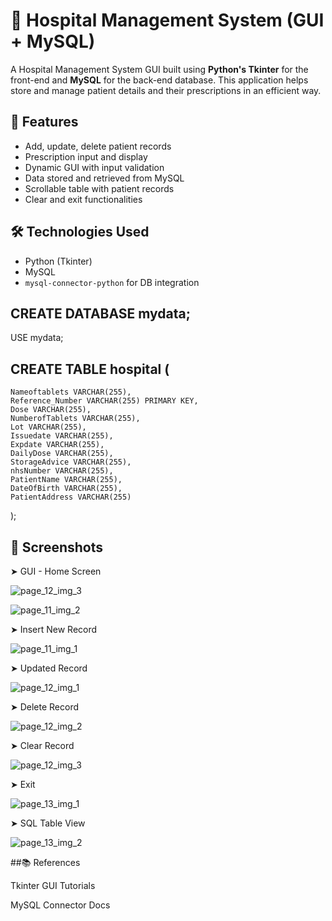 # 🏥 Hospital Management System (GUI + MySQL)

A Hospital Management System GUI built using **Python's Tkinter** for the front-end and **MySQL** for the back-end database. This application helps store and manage patient details and their prescriptions in an efficient way.

## 📌 Features

- Add, update, delete patient records
- Prescription input and display
- Dynamic GUI with input validation
- Data stored and retrieved from MySQL
- Scrollable table with patient records
- Clear and exit functionalities

## 🛠️ Technologies Used

- Python (Tkinter)
- MySQL
- `mysql-connector-python` for DB integration

## CREATE DATABASE mydata;

USE mydata;

## CREATE TABLE hospital (
    Nameoftablets VARCHAR(255),
    Reference_Number VARCHAR(255) PRIMARY KEY,
    Dose VARCHAR(255),
    NumberofTablets VARCHAR(255),
    Lot VARCHAR(255),
    Issuedate VARCHAR(255),
    Expdate VARCHAR(255),
    DailyDose VARCHAR(255),
    StorageAdvice VARCHAR(255),
    nhsNumber VARCHAR(255),
    PatientName VARCHAR(255),
    DateOfBirth VARCHAR(255),
    PatientAddress VARCHAR(255)
);

## 📸 Screenshots

➤ GUI - Home Screen

![page_12_img_3](https://github.com/user-attachments/assets/30c734b9-c935-46b4-bb41-c47bd246df93)


![page_11_img_2](https://github.com/user-attachments/assets/672a77fc-3972-4c1a-817d-2b80eeba3963)


➤ Insert New Record

![page_11_img_1](https://github.com/user-attachments/assets/708e660a-0860-4619-95ee-6c75d8ec7780)


➤ Updated Record


![page_12_img_1](https://github.com/user-attachments/assets/14816e78-4e92-440a-8965-bc6b6951d6e3)


➤ Delete  Record


![page_12_img_2](https://github.com/user-attachments/assets/61d671fd-ce4a-4ccb-87e1-5a9f09e74caf)


➤  Clear Record

![page_12_img_3](https://github.com/user-attachments/assets/6e26c432-d4a0-43d5-a394-2c3083048721)


➤ Exit


![page_13_img_1](https://github.com/user-attachments/assets/ada43d28-c14a-45a5-a055-85f63aebe7f1)


➤ SQL Table View


![page_13_img_2](https://github.com/user-attachments/assets/23e01bb5-0fa3-4291-952b-db15c65e021b)




##📚 References

Tkinter GUI Tutorials

MySQL Connector Docs
